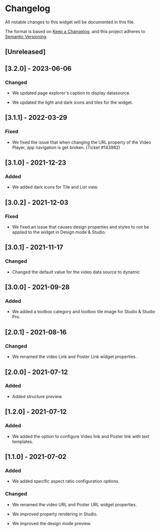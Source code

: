 # Changelog

All notable changes to this widget will be documented in this file.

The format is based on [Keep a Changelog](https://keepachangelog.com/en/1.0.0/), and this project adheres to [Semantic Versioning](https://semver.org/spec/v2.0.0.html).

## [Unreleased]

## [3.2.0] - 2023-06-06

### Changed

-   We updated page explorer's caption to display datasource.

-   We updated the light and dark icons and tiles for the widget.

## [3.1.1] - 2022-03-29

### Fixed

-   We fixed the issue that when changing the URL property of the Video Player, app navigation is get broken. (Ticket #143982)

## [3.1.0] - 2021-12-23

### Added

-   We added dark icons for Tile and List view.

## [3.0.2] - 2021-12-03

### Fixed

-   We fixed an issue that causes design properties and styles to not be applied to the widget in Design mode & Studio.

## [3.0.1] - 2021-11-17

### Changed

-   Changed the default value for the video data source to dynamic

## [3.0.0] - 2021-09-28

### Added

-   We added a toolbox category and toolbox tile image for Studio & Studio Pro.

## [2.0.1] - 2021-08-16

### Changed

-   We renamed the video Link and Poster Link widget properties.

## [2.0.0] - 2021-07-12

### Added

-   Added structure preview.

## [1.2.0] - 2021-07-12

### Added

-   We added the option to configure Video link and Poster link with text templates.

## [1.1.0] - 2021-07-02

### Added

-   We added specific aspect ratio configuration options.

### Changed

-   We renamed the video URL and Poster URL widget properties.

-   We improved property rendering in Studio.

-   We improved the design mode preview.
